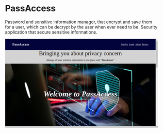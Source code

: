 # PassAccess

Password and sensitive information manager, that encrypt and save them for a user, which can be decrypt by the user when ever need to be. Security application that secure sensitive informations.

![snippet_theme](static/img/landing.png)
